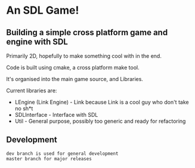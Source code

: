 An SDL Game!
==============
Building a simple cross platform game and engine with SDL
--------------

Primarily 2D, hopefully to make something cool with in the end.

Code is built using cmake, a cross platform make tool.

It's organised into the main game source, and Libraries.

Current libraries are:
- LEngine (Link Engine) - Link because Link is a cool guy who don't take no sh*t
- SDLInterface - Interface with SDL
- Util - General purpose, possibly too generic and ready for refactoring

Development
--------------

	dev branch is used for general development
	master branch for major releases
